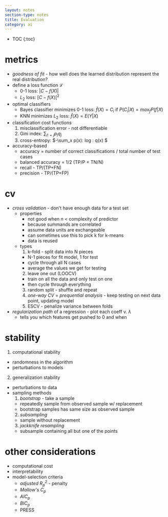 ```yaml
---
layout: notes
section-type: notes
title: Evaluation
category: ai
---
```

* TOC
{:toc}
# metrics

- *goodness of fit* - how well does the learned distribution represent the real distribution?
- define a loss function $\mathcal{L}$
  - 0-1 loss: $\vert C-f(X)\vert$ 
  - $L_2$ loss: $[C-f(X)[^2$
- optimal classifiers
  - Bayes classifier minimizes 0-1 loss: $\hat{f}(X)=C_i$ if $P(C_i\vert X)=max_f P(f\vert X)$
  - KNN minimizes $L_2$ loss: $\hat{f}(X)=E(Y\vert X)$ 
- classification cost functions
  1. misclassification error - not differentiable
  2. Gini index: $\sum_{i != j} p_i q_j$
  3. cross-entropy: $-\sum_x p(x)\: log \: q(x) $
- accuracy-based
  - accuracy = number of correct classifications / total number of test cases
  - balanced accuracy = 1/2 (TP/P + TN/N)
  - recall - TP/(TP+FN)
  - precision - TP/(TP+FP)

# cv

- *cross validation* - don't have enough data for a test set
  - properties
    - not good when n < complexity of predictor
    - because summands are correlated
    - assume data units are exchangeable
    - can sometimes use this to pick k for k-means
    - data is reused
  - types
    1. k-fold - split data into N pieces
      - N-1 pieces for fit model, 1 for test
      - cycle through all N cases
      - average the values we get for testing
    2. leave one out (LOOCV)
      - train on all the data and only test on one
      - then cycle through everything
    3. random split - shuffle and repeat
    4. *one-way CV* = *prequential analysis* - keep testing on next data point, updating model
    5. ESCV - penalize variance between folds
- *regularization path* of a regression - plot each coeff v. $\lambda$
  - tells you which features get pushed to 0 and when

# stability
1. computational stability
  - randomness in the algorithm
  - perturbations to models
2. generalization stability
  - perturbations to data
  - sampling methods
    1. *bootstrap* - take a sample
      - repeatedly sample from observed sample w/ replacement
      - bootstrap samples has same size as observed sample
    2. *subsampling*
      - sample without replacement
    3. *jackknife resampling*
      - subsample containing all but one of the points

# other considerations

- computational cost
- interpretability
- model-selection criteria
  - *adjusted $R^2_p$* - penalty 
  - *Mallow's $C_p$*
  - *$AIC_p$*
  - *$BIC_p$*
  - PRESS